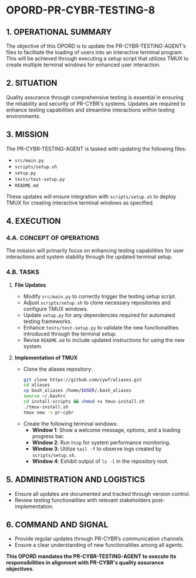 # OPORD-PR-CYBR-TESTING-8

## 1. OPERATIONAL SUMMARY
The objective of this OPORD is to update the PR-CYBR-TESTING-AGENT’s files to facilitate the loading of users into an interactive terminal program. This will be achieved through executing a setup script that utilizes TMUX to create multiple terminal windows for enhanced user interaction.

## 2. SITUATION
Quality assurance through comprehensive testing is essential in ensuring the reliability and security of PR-CYBR's systems. Updates are required to enhance testing capabilities and streamline interactions within testing environments.

## 3. MISSION
The PR-CYBR-TESTING-AGENT is tasked with updating the following files:
- `src/main.py`
- `scripts/setup.sh`
- `setup.py`
- `tests/test-setup.py`
- `README.md`

These updates will ensure integration with `scripts/setup.sh` to deploy TMUX for creating interactive terminal windows as specified.

## 4. EXECUTION

### 4.A. CONCEPT OF OPERATIONS
The mission will primarily focus on enhancing testing capabilities for user interactions and system stability through the updated terminal setup.

### 4.B. TASKS
1. **File Updates**
   - Modify `src/main.py` to correctly trigger the testing setup script.
   - Adjust `scripts/setup.sh` to clone necessary repositories and configure TMUX windows.
   - Update `setup.py` for any dependencies required for automated testing frameworks.
   - Enhance `tests/test-setup.py` to validate the new functionalities introduced through the terminal setup.
   - Revise `README.md` to include updated instructions for using the new system.

2. **Implementation of TMUX**
   - Clone the aliases repository:
     ```bash
     git clone https://github.com/cywf/aliases.git
     cd aliases
     cp bash_aliases /home/$USER/.bash_aliases
     source ~/.bashrc
     cd install-scripts && chmod +x tmux-install.sh
     ./tmux-install.sh
     tmux new -s pr-cybr
     ```
   - Create the following terminal windows:
     - **Window 1**: Show a welcome message, options, and a loading progress bar.
     - **Window 2**: Run `htop` for system performance monitoring.
     - **Window 3**: Utilize `tail -f` to observe logs created by `scripts/setup.sh`.
     - **Window 4**: Exhibit output of `ls -l` in the repository root.

## 5. ADMINISTRATION AND LOGISTICS
- Ensure all updates are documented and tracked through version control.
- Review testing functionalities with relevant stakeholders post-implementation.

## 6. COMMAND AND SIGNAL
- Provide regular updates through PR-CYBR’s communication channels.
- Ensure a clear understanding of new functionalities among all agents.

**This OPORD mandates the PR-CYBR-TESTING-AGENT to execute its responsibilities in alignment with PR-CYBR's quality assurance objectives.**
